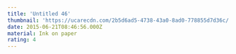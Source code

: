 ```yaml
---
title: 'Untitled 46'
thumbnail: 'https://ucarecdn.com/2b5d6ad5-4738-43a0-8ad0-778855d7d36c/'
date: 2015-06-21T08:46:56.000Z
material: Ink on paper
rating: 4
---
```

